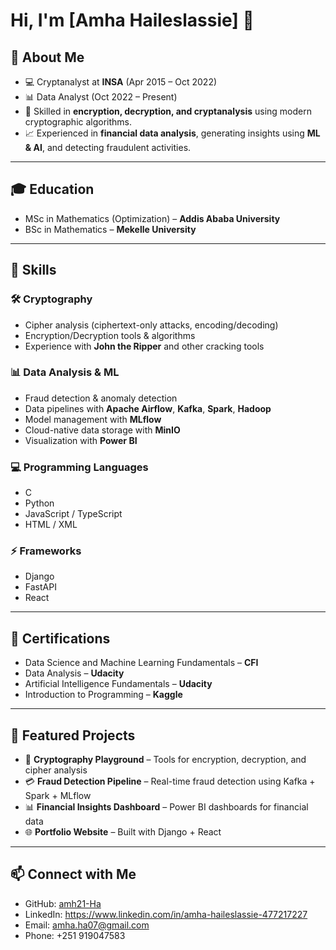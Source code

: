 # Hi, I'm [Amha Haileslassie] 👋

## 🔹 About Me
- 💻 Cryptanalyst at **INSA** (Apr 2015 – Oct 2022)  
- 📊 Data Analyst (Oct 2022 – Present)  
- 🔐 Skilled in **encryption, decryption, and cryptanalysis** using modern cryptographic algorithms.  
- 📈 Experienced in **financial data analysis**, generating insights using **ML & AI**, and detecting fraudulent activities.  

---

## 🎓 Education
- MSc in Mathematics (Optimization) – **Addis Ababa University**  
- BSc in Mathematics – **Mekelle University**  

---

## 🔹 Skills

### 🛠 Cryptography
- Cipher analysis (ciphertext-only attacks, encoding/decoding)
- Encryption/Decryption tools & algorithms
- Experience with **John the Ripper** and other cracking tools

### 📊 Data Analysis & ML
- Fraud detection & anomaly detection
- Data pipelines with **Apache Airflow**, **Kafka**, **Spark**, **Hadoop**
- Model management with **MLflow**
- Cloud-native data storage with **MinIO**
- Visualization with **Power BI**

### 💻 Programming Languages
- C
- Python
- JavaScript / TypeScript
- HTML / XML

### ⚡ Frameworks
- Django
- FastAPI
- React

---

## 🔹 Certifications
- Data Science and Machine Learning Fundamentals – **CFI**  
- Data Analysis – **Udacity**  
- Artificial Intelligence Fundamentals – **Udacity**  
- Introduction to Programming – **Kaggle**  

---

## 🔹 Featured Projects
- 🔐 **Cryptography Playground** – Tools for encryption, decryption, and cipher analysis  
- 💳 **Fraud Detection Pipeline** – Real-time fraud detection using Kafka + Spark + MLflow  
- 📊 **Financial Insights Dashboard** – Power BI dashboards for financial data  
- 🌐 **Portfolio Website** – Built with Django + React  

---

## 📫 Connect with Me
- GitHub: [amh21-Ha](https://github.com/amh21-Ha)  
- LinkedIn: https://www.linkedin.com/in/amha-haileslassie-477217227  
- Email: amha.ha07@gmail.com  
- Phone: +251 919047583
